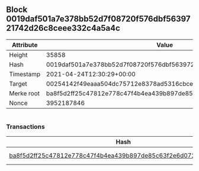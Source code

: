 ## Block 0019daf501a7e378bb52d7f08720f576dbf5639721742d26c8ceee332c4a5a4c

Attribute | Value
--- | ---
Height | 35858
Hash | 0019daf501a7e378bb52d7f08720f576dbf5639721742d26c8ceee332c4a5a4c
Timestamp | 2021-04-24T12:30:29+00:00
Target | 00254142f49eaaa504dc75712e8378ad5316cbcead634704b3734b6271167cc4
Merke root | ba8f5d2ff25c47812e778c47f4b4ea439b897de85c63f2e6d07238f799fc0847
Nonce | 3952187846

```

```

### Transactions

Hash | Amount
--- | ---
[ba8f5d2ff25c47812e778c47f4b4ea439b897de85c63f2e6d07238f799fc0847](ba8f5d2ff25c47812e778c47f4b4ea439b897de85c63f2e6d07238f799fc0847.md) | 10.00000000 SKEPTI 
